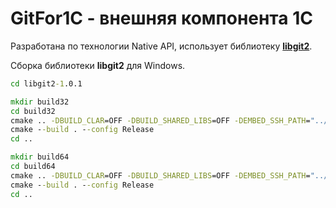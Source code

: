 # GitFor1C - внешняя компонента 1С

Разработана по технологии Native API, использует библиотеку [**libgit2**](https://libgit2.org/).

Сборка библиотеки **libgit2** для Windows. 
```bat
cd libgit2-1.0.1 

mkdir build32
cd build32
cmake .. -DBUILD_CLAR=OFF -DBUILD_SHARED_LIBS=OFF -DEMBED_SSH_PATH="../../libssh2-1.9.0" -A Win32
cmake --build . --config Release
cd ..

mkdir build64
cd build64
cmake .. -DBUILD_CLAR=OFF -DBUILD_SHARED_LIBS=OFF -DEMBED_SSH_PATH="../../libssh2-1.9.0" -A x64
cmake --build . --config Release
cd ..
```